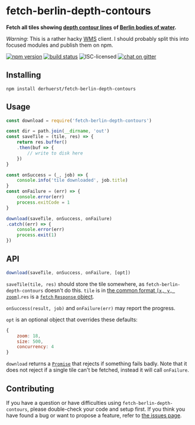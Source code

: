 # fetch-berlin-depth-contours

**Fetch all tiles showing [depth contour lines](https://en.wikipedia.org/wiki/Nautical_chart#Depths_and_heights) of [Berlin bodies of water](https://fbinter.stadt-berlin.de/fb/index.jsp?loginkey=zoomStart&mapId=gewmor2@senstadt&bbox=41013,12977,41197,13034).**

*Warning*: This is a rather hacky [WMS](http://docs.geoserver.org/latest/en/user/services/wms/index.html) client. I should probably split this into focused modules and publish them on npm.

[![npm version](https://img.shields.io/npm/v/fetch-berlin-depth-contours.svg)](https://www.npmjs.com/package/fetch-berlin-depth-contours)
[![build status](https://img.shields.io/travis/derhuerst/fetch-berlin-depth-contours.svg)](https://travis-ci.org/derhuerst/fetch-berlin-depth-contours)
![ISC-licensed](https://img.shields.io/github/license/derhuerst/fetch-berlin-depth-contours.svg)
[![chat on gitter](https://badges.gitter.im/derhuerst.svg)](https://gitter.im/derhuerst)


## Installing

```shell
npm install derhuerst/fetch-berlin-depth-contours
```


## Usage

```js
const download = require('fetch-berlin-depth-contours')

const dir = path.join(__dirname, 'out')
const saveTile = (tile, res) => {
	return res.buffer()
	.then(buf => {
		// write to disk here
	})
}

const onSuccess = (_, job) => {
	console.info('tile downloaded', job.title)
}
const onFailure = (err) => {
	console.error(err)
	process.exitCode = 1
}

download(saveTile, onSuccess, onFailure)
.catch((err) => {
	console.error(err)
	process.exit(1)
})
```


## API

```js
download(saveTile, onSuccess, onFailure, [opt])
```

`saveTile(tile, res)` should store the tile somewhere, as `fetch-berlin-depth-contours` doesn't do this. `tile` is in [the common format `[x, y, zoom]`](https://www.npmjs.com/package/tilebelt).`res` is a [`fetch` `Response` object](https://developer.mozilla.org/en-US/docs/Web/API/Response).

`onSuccess(result, job)` and `onFailure(err)` may report the progress.

`opt` is an optional object that overrides these defaults:

```js
{
	zoom: 18,
	size: 500,
	concurrency: 4
}
```

`download` returns a [`Promise`](https://developer.mozilla.org/en-US/docs/Web/JavaScript/Guide/Using_promises) that rejects if something fails badly. Note that it does not reject if a single tile can't be fetched, instead it will call `onFailure`.


## Contributing

If you have a question or have difficulties using `fetch-berlin-depth-contours`, please double-check your code and setup first. If you think you have found a bug or want to propose a feature, refer to [the issues page](https://github.com/derhuerst/fetch-berlin-depth-contours/issues).
